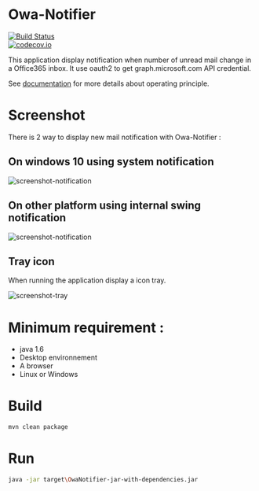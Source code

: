 # Owa-Notifier
[![Build Status](https://travis-ci.org/OwaNotifier/owa-notifier.svg?branch=master)](https://travis-ci.org/OwaNotifier/owa-notifier)                               
[![codecov.io](https://codecov.io/github/OwaNotifier/owa-notifier/coverage.svg?branch=master)](https://codecov.io/github/OwaNotifier/owa-notifier?branch=master)  

This application display notification when number of unread mail change in a Office365 inbox. It use oauth2 to get graph.microsoft.com API credential.

See [documentation](documentation/OperatingPrinciple.md) for more details about operating principle.

# Screenshot

There is 2 way to display new mail notification with Owa-Notifier :

## On windows 10 using system notification
![screenshot-notification](https://raw.githubusercontent.com/matgou/owa-notifier/master/documentation/screenshot-notification.png "Screenshot Notification")

## On other platform using internal swing notification
![screenshot-notification](https://raw.githubusercontent.com/matgou/owa-notifier/master/documentation/screenshot-swing-notification.png "Screenshot Using Swing Notification")

## Tray icon

When running the application display a icon tray. 

![screenshot-tray](https://raw.githubusercontent.com/matgou/owa-notifier/master/documentation/screenshot-tray.png "Screenshot tray-icon")

# Minimum requirement :
 * java 1.6
 * Desktop environnement
 * A browser
 * Linux or Windows
 
# Build 

```bash
mvn clean package
```

# Run

```bash
java -jar target\OwaNotifier-jar-with-dependencies.jar
```
